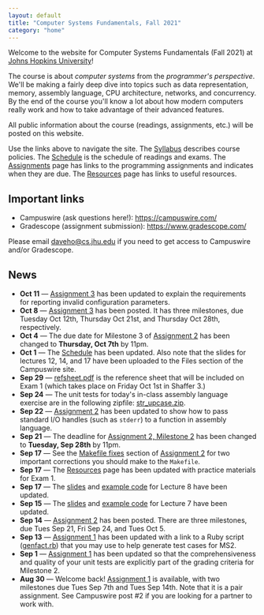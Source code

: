 ```yaml
---
layout: default
title: "Computer Systems Fundamentals, Fall 2021"
category: "home"
---
```


Welcome to the website for Computer Systems Fundamentals (Fall 2021) at <a href="https://www.jhu.edu/">Johns Hopkins University</a>!

The course is about *computer systems* from the *programmer's perspective*.  We'll be making a fairly deep dive into topics such as data representation, memory, assembly language, CPU architecture, networks, and concurrency.  By the end of the course you'll know a lot about how modern computers really work and how to take advantage of their advanced features.

All public information about the course (readings, assignments, etc.) will be posted on this website.

Use the links above to navigate the site.  The [Syllabus](syllabus.html) describes course policies. The [Schedule](schedule.html) is the schedule of readings and exams.  The [Assignments](assignments.html) page has links to the programming assignments and indicates when they are due.  The [Resources](resources.html) page has links to useful resources.

## Important links

* Campuswire (ask questions here!): <https://campuswire.com/>
* Gradescope (assignment submission): <https://www.gradescope.com/>

Please email <daveho@cs.jhu.edu> if you need to get access to Campuswire and/or Gradescope.

## News

* **Oct 11** — [Assignment 3](assign/assign03.html) has been updated to explain the requirements
  for reporting invalid configuration parameters.
* **Oct 8** — [Assignment 3](assign/assign03.html) has been posted. It has three milestones, due
  Tuesday Oct 12th, Thursday Oct 21st, and Thursday Oct 28th, respectively.
* **Oct 4** — The due date for Milestone 3 of [Assignment 2](assign/assign02.html)
  has been changed to **Thursday, Oct 7th** by 11pm.
* **Oct 1** — The [Schedule](schedule.html) has been updated. Also note that the slides for lectures 12, 14, and 17 have been uploaded to the Files section of the Campuswire site.
* **Sep 29** — [refsheet.pdf](resources/refsheet.pdf) is the reference sheet that will be included
  on Exam 1 (which takes place on Friday Oct 1st in Shaffer 3.)
* **Sep 24** — The unit tests for today's in-class assembly language exercise are in the following zipfile: [str\_upcase.zip](lectures/str_upcase.zip).
* **Sep 22** — [Assignment 2](assign/assign02.html) has been updated to show how to pass standard I/O handles (such as `stderr`) to a function in assembly language.
* **Sep 21** — The deadline for [Assignment 2, Milestone 2](assign/assign02.html#milestone-2) has been changed to **Tuesday, Sep 28th** by 11pm.
* **Sep 17** — See the [Makefile fixes](assign/assign02.html#makefile-fixes) section of [Assignment 2](assign/assign02.html) for two important corrections you should make to the `Makefile`.
* **Sep 17** — The [Resources](resources.html) page has been updated with practice materials for Exam 1.
* **Sep 17** — The [slides](lectures/lecture08-public.pdf) and [example code](lectures/control.zip) for Lecture 8 have been updated.
* **Sep 15** — The [slides](lectures/lecture07-public.pdf) and [example code](lectures/alu.zip) for Lecture 7 have been updated.
* **Sep 14** — [Assignment 2](assign/assign02.html) has been posted. There are three milestones, due Tues Sep 21, Fri Sep 24, and Tues Oct 5.
* **Sep 13** — [Assignment 1](assign/assign01.html) has been updated with a link to a Ruby script ([genfact.rb](assign/genfact.rb)) that you may use to help generate test cases for MS2.
* **Sep 1** — [Assignment 1](assign/assign01.html) has been updated so that the comprehensiveness and quality of your unit tests are explicitly part of the grading criteria for Milestone 2.
* **Aug 30** — Welcome back! [Assignment 1](assign/assign01.html) is available, with two milestones due Tues Sep 7th and Tues Sep 14th. Note that it is a pair assignment. See Campuswire post \#2 if you are looking for a partner to work with.
